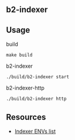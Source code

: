 ## b2-indexer


## Usage

build

```
make build
```

b2-indexer

```
./build/b2-indexer start
```

b2-indexer-http

```
./build/b2-indexer http
```


## Resources

- [Indexer ENVs list](./docs/ENVS.md)

